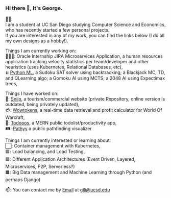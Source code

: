 ### Hi there 👋, It's George.  
  
🙍‍♂️:  
I am a student at UC San Diego studying Computer Science and Economics, who has recently started a few personal projects.  
If you are interested in any of my work, you can find the links below (I do all my own designs as a hobby!).
  
  
  
Things I am currently working on:  
🧑‍🤝‍🧑: Oracle Internship JIRA Microservices Application, a human resources application tracking velocity statistics per team/developer and other heuristics (uses Kubernetes, Relational Databases, etc),  
⏫: [Python ML](), a Sudoku SAT solver using backtracking; a Blackjack MC, TD, and QLearning algo; a Gomoku AI using MCTS; a 2048 AI using Expectimax trees,  
  
  
  
  
  
  
Things I have worked on:  
🚢: [Sniip](), a tourism/commercial website (private Repository, online version is outdated, being privately updated),  
💳: [Wowtokens](), a real-time data retrieval and profit calculator for World Of Warcraft,  
📔: [Todooos](), a MERN public todolist/productivity app,  
🛤️: [Pathyy](https://www.pathyy.com) a public pathfinding visualizer  
  
  
Things I am currently interested or learning about:  
⬜: Container management with Kubernetes,  
🟦: Load balancing, and Load Testing,  
🟩: Different Application Architectures (Event Driven, Layered, Microservices, P2P, Serverless?)  
🟧: Big Data management and Machine Learning through Python (and perhaps Django)  
  
  
📫: You can contact me by [Email](https://mailto:glli@ucsd.edu) at glli@ucsd.edu  

<!--
**glli01/glli01** is a ✨ _special_ ✨ repository because its `README.md` (this file) appears on your GitHub profile.

Here are some ideas to get you started:

- 🔭 I’m currently working on ...
- 🌱 I’m currently learning ...
- 👯 I’m looking to collaborate on ...
- 🤔 I’m looking for help with ...
- 💬 Ask me about ...
- 📫 How to reach me: ...
- 😄 Pronouns: ...
- ⚡ Fun fact: ...
-->
